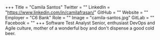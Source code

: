 +++
Title = "Camila Santos"
Twitter = ""
LinkedIn = "https://www.linkedin.com/in/camilafrasan/"
GitHub = ""
Website = ""
Employer = "C6 Bank"
Role = ""
Image = "camila-santos.jpg"
GitLab = ""
Facebook = ""
+++
Software Test Analyst Senior, enthusiast DevOps and Agile culture, mother of a wonderful boy and don&#39;t dispense a good cold beer.